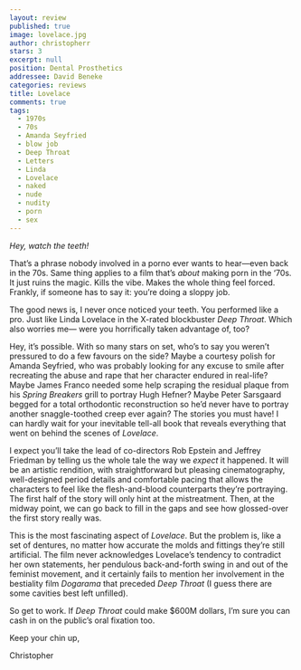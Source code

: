 ```yaml
---
layout: review
published: true
image: lovelace.jpg
author: christopherr
stars: 3
excerpt: null
position: Dental Prosthetics
addressee: David Beneke
categories: reviews
title: Lovelace
comments: true
tags: 
  - 1970s
  - 70s
  - Amanda Seyfried
  - blow job
  - Deep Throat
  - Letters
  - Linda
  - Lovelace
  - naked
  - nude
  - nudity
  - porn
  - sex
---
```


<p><em>Hey, watch the teeth! </em></p><p>That&rsquo;s a phrase nobody involved in a porno ever wants to hear&mdash;even back in the 70s. Same thing applies to a film that&rsquo;s <em>about </em>making porn in the &lsquo;70s. It just ruins the magic. Kills the vibe. Makes the whole thing feel forced. Frankly, if someone has to say it: you&rsquo;re doing a sloppy job.</p><p>The good news is, I never once noticed your teeth. You performed like a pro. Just like Linda Lovelace in the X-rated blockbuster <em>Deep Throat</em>. Which also worries me&mdash; were you horrifically taken advantage of, too?</p><p>Hey, it&rsquo;s possible. With so many stars on set, who&rsquo;s to say you weren&rsquo;t pressured to do a few favours on the side? Maybe a courtesy polish for Amanda Seyfried, who was probably looking for any excuse to smile after recreating the abuse and rape that her character endured in real-life? Maybe James Franco needed some help scraping the residual plaque from his <em>Spring Breakers</em> grill to portray Hugh Hefner? Maybe Peter Sarsgaard begged for a total orthodontic reconstruction so he&rsquo;d never have to portray another snaggle-toothed creep ever again? The stories you must have! I can hardly wait for your inevitable tell-all book that reveals everything that went on behind the scenes of <em>Lovelace</em>.</p><p>I expect you&rsquo;ll take the lead of co-directors Rob Epstein and Jeffrey Friedman by telling us the whole tale the way we <em>expect</em> it happened. It will be an artistic rendition, with straightforward but pleasing cinematography, well-designed period details and comfortable pacing that allows the characters to feel like the flesh-and-blood counterparts they&rsquo;re portraying. The first half of the story will only hint at the mistreatment. Then, at the midway point, we can go back to fill in the gaps and see how glossed-over the first story really was.</p><p>This is the most fascinating aspect of <em>Lovelace</em>. But the problem is, like a set of dentures, no matter how accurate the molds and fittings they&rsquo;re still artificial. The film never acknowledges Lovelace&rsquo;s tendency to contradict her own statements, her pendulous back-and-forth swing in and out of the feminist movement, and it certainly fails to mention her involvement in the bestiality film <em>Dogarama</em> that preceded <em>Deep Throat</em> (I guess there are some cavities best left unfilled).</p><p>So get to work. If <em>Deep Throat</em> could make $600M dollars, I&rsquo;m sure you can cash in on the public&rsquo;s oral fixation too.</p><p>Keep your chin up,</p><p>Christopher</p>

